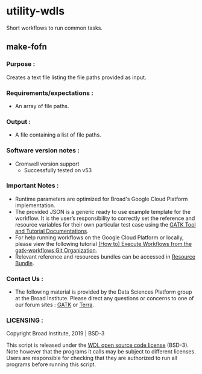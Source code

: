 # utility-wdls
Short workflows to run common tasks.

## make-fofn 
### Purpose :
Creates a text file listing the file paths provided as input. 

### Requirements/expectations :
 - An array of file paths.

### Output :
 - A file containing a list of file paths.

### Software version notes :
- Cromwell version support 
  - Successfully tested on v53 

### Important Notes :
- Runtime parameters are optimized for Broad's Google Cloud Platform implementation.
- The provided JSON is a generic ready to use example template for the workflow. It is the user’s responsibility to correctly set the reference and resource variables for their own particular test case using the [GATK Tool and Tutorial Documentations](https://gatk.broadinstitute.org/hc/en-us/categories/360002310591).
- For help running workflows on the Google Cloud Platform or locally, please
view the following tutorial [(How to) Execute Workflows from the gatk-workflows Git Organization](https://gatk.broadinstitute.org/hc/en-us/articles/360035530952).
- Relevant reference and resources bundles can be accessed in [Resource Bundle](https://gatk.broadinstitute.org/hc/en-us/articles/360035890811).

### Contact Us :
- The following material is provided by the Data Sciences Platform group at the Broad Institute. Please direct any questions or concerns to one of our forum sites : [GATK](https://gatk.broadinstitute.org/hc/en-us/community/topics) or [Terra](https://support.terra.bio/hc/en-us/community/topics/360000500432).

### LICENSING :
Copyright Broad Institute, 2019 | BSD-3

This script is released under the [WDL open source code license](https://github.com/openwdl/wdl/blob/master/LICENSE) (BSD-3). Note however that the programs it calls may be subject to different licenses. Users are responsible for checking that they are authorized to run all programs before running this script.
